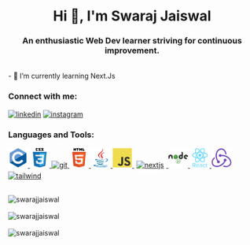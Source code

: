 <h1 align="center">Hi 👋, I'm Swaraj Jaiswal</h1>
<h3 align="center">An enthusiastic Web Dev learner striving for continuous improvement.</h3>


<br/>
- 🌱 I’m currently learning Next.Js



<h3 align="left">Connect with me:</h3>
<p align="left">
<a href="https://www.linkedin.com/in/swaraj-jaiswal-0b5304283/" target="blank"><img align="center" src="https://raw.githubusercontent.com/rahuldkjain/github-profile-readme-generator/master/src/images/icons/Social/linked-in-alt.svg" alt="linkedin" height="30" width="40" /></a>
<a href="https://instagram.com/_swaraj_jaiswal_/" target="blank"><img align="center" src="https://raw.githubusercontent.com/rahuldkjain/github-profile-readme-generator/master/src/images/icons/Social/instagram.svg" alt="instagram" height="30" width="40" /></a>
</p>

<h3 align="left">Languages and Tools:</h3>
<p align="left"> 
  <a href="https://www.cprogramming.com/" target="_blank" rel="noreferrer"> 
    <img src="https://raw.githubusercontent.com/devicons/devicon/master/icons/c/c-original.svg" alt="c" width="40" height="40"/> 
  </a> 
  <a href="https://www.w3schools.com/css/" target="_blank" rel="noreferrer"> 
    <img src="https://raw.githubusercontent.com/devicons/devicon/master/icons/css3/css3-original-wordmark.svg" alt="css3" width="40" height="40"/> 
  </a> 
  <a href="https://git-scm.com/" target="_blank" rel="noreferrer"> 
    <img src="https://www.vectorlogo.zone/logos/git-scm/git-scm-icon.svg" alt="git" width="40" height="40"/> 
  </a> 
  <a href="https://www.w3.org/html/" target="_blank" rel="noreferrer"> 
    <img src="https://raw.githubusercontent.com/devicons/devicon/master/icons/html5/html5-original-wordmark.svg" alt="html5" width="40" height="40"/> 
  </a> 
  <a href="https://www.java.com" target="_blank" rel="noreferrer"> 
    <img src="https://raw.githubusercontent.com/devicons/devicon/master/icons/java/java-original.svg" alt="java" width="40" height="40"/> 
  </a> 
  <a href="https://developer.mozilla.org/en-US/docs/Web/JavaScript" target="_blank" rel="noreferrer"> 
    <img src="https://raw.githubusercontent.com/devicons/devicon/master/icons/javascript/javascript-original.svg" alt="javascript" width="40" height="40"/> 
  </a>
  <a href="https://nextjs.org/" target="_blank" rel="noreferrer">
    <img src="https://images.ctfassets.net/tjijy0v8sgrk/4of4cPOIgXYzqo3weIRrEU/662b66c9c051727e51348482dfab2352/nextjs-logo.png?w=312&h=317&q=50&fm=png&bg=transparent" alt="nextjs" width="40" height="40" style="background-color: white; padding: 5px; border-radius: 5px;"/>
  </a>
  <a href="https://nodejs.org" target="_blank" rel="noreferrer"> 
    <img src="https://raw.githubusercontent.com/devicons/devicon/master/icons/nodejs/nodejs-original-wordmark.svg" alt="nodejs" width="40" height="40"/> 
  </a> 
  <a href="https://reactjs.org/" target="_blank" rel="noreferrer"> 
    <img src="https://raw.githubusercontent.com/devicons/devicon/master/icons/react/react-original-wordmark.svg" alt="react" width="40" height="40"/> 
  </a> 
  <a href="https://redux.js.org" target="_blank" rel="noreferrer"> 
    <img src="https://raw.githubusercontent.com/devicons/devicon/master/icons/redux/redux-original.svg" alt="redux" width="40" height="40"/> 
  </a> 
  <a href="https://tailwindcss.com/" target="_blank" rel="noreferrer"> 
    <img src="https://www.vectorlogo.zone/logos/tailwindcss/tailwindcss-icon.svg" alt="tailwind" width="40" height="40"/> 
  </a> 
</p>
</br>
<div>
  <img src="https://github-readme-stats.vercel.app/api/top-langs?username=swarajjaiswal&show_icons=true&locale=en&layout=compact" alt="swarajjaiswal" />
</div>
</br>
<div>
  <img src="https://github-readme-stats.vercel.app/api?username=swarajjaiswal&show_icons=true&locale=en" alt="swarajjaiswal" />
</div>
</br>
<div>
  <img src="https://github-readme-streak-stats.herokuapp.com/?user=swarajjaiswal&" alt="swarajjaiswal" />
</div>

